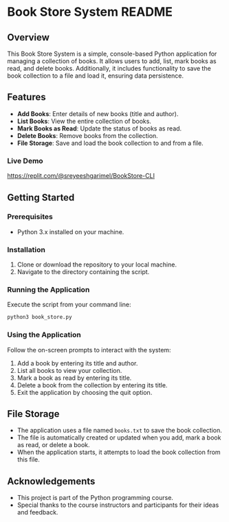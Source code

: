 # Book Store System README

## Overview
This Book Store System is a simple, console-based Python application for managing a collection of books. It allows users to add, list, mark books as read, and delete books. Additionally, it includes functionality to save the book collection to a file and load it, ensuring data persistence.

## Features
- **Add Books**: Enter details of new books (title and author).
- **List Books**: View the entire collection of books.
- **Mark Books as Read**: Update the status of books as read.
- **Delete Books**: Remove books from the collection.
- **File Storage**: Save and load the book collection to and from a file.
### Live Demo
https://replit.com/@sreyeeshgarimel/BookStore-CLI

## Getting Started

### Prerequisites
- Python 3.x installed on your machine.

### Installation
1. Clone or download the repository to your local machine.
2. Navigate to the directory containing the script.

### Running the Application
Execute the script from your command line:
```sh
python3 book_store.py
```

### Using the Application
Follow the on-screen prompts to interact with the system:
1. Add a book by entering its title and author.
2. List all books to view your collection.
3. Mark a book as read by entering its title.
4. Delete a book from the collection by entering its title.
5. Exit the application by choosing the quit option.

## File Storage
- The application uses a file named `books.txt` to save the book collection.
- The file is automatically created or updated when you add, mark a book as read, or delete a book.
- When the application starts, it attempts to load the book collection from this file.



## Acknowledgements
- This project is part of the Python programming course.
- Special thanks to the course instructors and participants for their ideas and feedback.